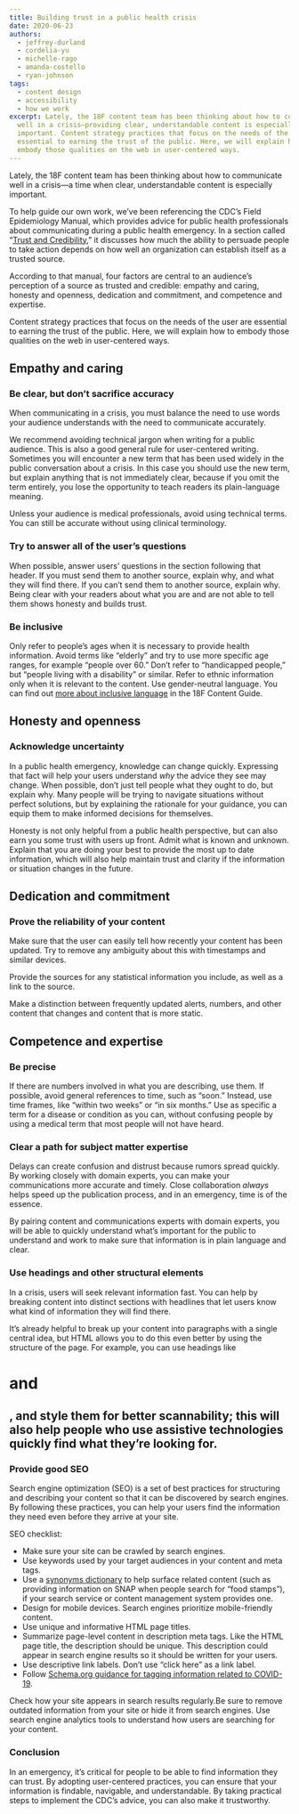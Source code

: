 ```yaml
---
title: Building trust in a public health crisis
date: 2020-06-23
authors:
  - jeffrey-durland
  - cordelia-yu
  - michelle-rago
  - amanda-costello
  - ryan-johnson
tags:
  - content design
  - accessibility
  - how we work
excerpt: Lately, the 18F content team has been thinking about how to communicate
  well in a crisis—providing clear, understandable content is especially
  important. Content strategy practices that focus on the needs of the user are
  essential to earning the trust of the public. Here, we will explain how to
  embody those qualities on the web in user-centered ways.
---
```

Lately, the 18F content team has been thinking about how to communicate well in a crisis—a time when clear, understandable content is especially important.

To help guide our own work, we’ve been referencing the CDC’s Field Epidemiology Manual, which provides advice for public health professionals about communicating during a public health emergency. In a section called “[Trust and Credibility](https://www.cdc.gov/eis/field-epi-manual/chapters/Communicating-Investigation.html#anchor_1543608940),” it discusses how much the ability to persuade people to take action depends on how well an organization can establish itself as a trusted source.

According to that manual, four factors are central to an audience’s perception of a source as trusted and credible: empathy and caring, honesty and openness, dedication and commitment, and competence and expertise.

Content strategy practices that focus on the needs of the user are essential to earning the trust of the public. Here, we will explain how to embody those qualities on the web in user-centered ways.

## Empathy and caring

### Be clear, but don’t sacrifice accuracy

When communicating in a crisis, you must balance the need to use words your audience understands with the need to communicate accurately.

We recommend avoiding technical jargon when writing for a public audience. This is also a good general rule for user-centered writing. Sometimes you will encounter a new term that has been used widely in the public conversation about a crisis. In this case you should use the new term, but explain anything that is not immediately clear, because if you omit the term entirely, you lose the opportunity to teach readers its plain-language meaning.

Unless your audience is medical professionals, avoid using technical terms. You can still be accurate without using clinical terminology.

### Try to answer all of the user’s questions

When possible, answer users’ questions in the section following that header. If you must send them to another source, explain why, and what they will find there. If you can’t send them to another source, explain why. Being clear with your readers about what you are and are not able to tell them shows honesty and builds trust.

### Be inclusive

Only refer to people’s ages when it is necessary to provide health information. Avoid terms like “elderly” and try to use more specific age ranges, for example “people over 60.” Don’t refer to “handicapped people,” but “people living with a disability” or similar. Refer to ethnic information only when it is relevant to the content. Use gender-neutral language. You can find out [more about inclusive language](https://content-guide.18f.gov/inclusive-language/) in the 18F Content Guide.

## Honesty and openness

### Acknowledge uncertainty

In a public health emergency, knowledge can change quickly. Expressing that fact will help your users understand *why* the advice they see may change. When possible, don’t just tell people what they ought to do, but explain why. Many people will be trying to navigate situations without perfect solutions, but by explaining the rationale for your guidance, you can equip them to make informed decisions for themselves.

Honesty is not only helpful from a public health perspective, but can also earn you some trust with users up front. Admit what is known and unknown. Explain that you are doing your best to provide the most up to date information, which will also help maintain trust and clarity if the information or situation changes in the future.

## Dedication and commitment

### Prove the reliability of your content

Make sure that the user can easily tell how recently your content has been updated. Try to remove any ambiguity about this with timestamps and similar devices.

Provide the sources for any statistical information you include, as well as a link to the source.

Make a distinction between frequently updated alerts, numbers, and other content that changes and content that is more static.

## Competence and expertise

### Be precise

If there are numbers involved in what you are describing, use them. If possible, avoid general references to time, such as “soon.” Instead, use time frames, like “within two weeks” or “in six months.” Use as specific a term for a disease or condition as you can, without confusing people by using a medical term that most people will not have heard.

### Clear a path for subject matter expertise

Delays can create confusion and distrust because rumors spread quickly. By working closely with domain experts, you can make your communications more accurate and timely. Close collaboration *always* helps speed up the publication process, and in an emergency, time is of the essence.

By pairing content and communications experts with domain experts, you will be able to quickly understand what’s important for the public to understand and work to make sure that information is in plain language and clear.

### Use headings and other structural elements

In a crisis, users will seek relevant information fast. You can help by breaking content into distinct sections with headlines that let users know what kind of information they will find there.

It’s already helpful to break up your content into paragraphs with a single central idea, but HTML allows you to do this even better by using the structure of the page. For example, you can use headings like <H1> and <H2>, and style them for better scannability; this will also help people who use assistive technologies quickly find what they’re looking for.

### Provide good SEO

Search engine optimization (SEO) is a set of best practices for structuring and describing your content so that it can be discovered by search engines. By following these practices, you can help your users find the information they need even before they arrive at your site.

SEO checklist:

* Make sure your site can be crawled by search engines.
* Use keywords used by your target audiences in your content and meta tags.
* Use a [synonyms dictionary](https://18f.gsa.gov/2018/07/06/ask-18f-plain-language-government-terms/) to help surface related content (such as providing information on SNAP when people search for “food stamps”), if your search service or content management system provides one.
* Design for mobile devices. Search engines prioritize mobile-friendly content.
* Use unique and informative HTML page titles.
* Summarize page-level content in description meta tags. Like the HTML page title, the description should be unique. This description could appear in search engine results so it should be written for your users.
* Use descriptive link labels. Don’t use “click here” as a link label.
* Follow [Schema.org guidance for tagging information related to COVID-19](https://digital.gov/2020/05/11/experimenting-with-specialannouncement-markup/).

Check how your site appears in search results regularly.Be sure to remove outdated information from your site or hide it from search engines. Use search engine analytics tools to understand how users are searching for your content.

### Conclusion

In an emergency, it’s critical for people to be able to find information they can trust. By adopting user-centered practices, you can ensure that your information is findable, navigable, and understandable. By taking practical steps to implement the CDC’s advice, you can also make it trustworthy.
